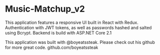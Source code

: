 # Music-Matchup_v2
This application features a responsive UI built in React with Redux. Authentication with JWT tokens, as well as passwords hashed and salted using Bcrypt. Backend is build with ASP.NET Core 2.1


This application was built with @boyeatssteak. Please check out his github for more great code.
github.com/boyeatssteak

